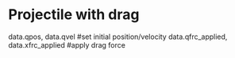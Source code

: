 # Projectile with drag

data.qpos, data.qvel #set initial position/velocity
data.qfrc_applied, data.xfrc_applied #apply drag force


